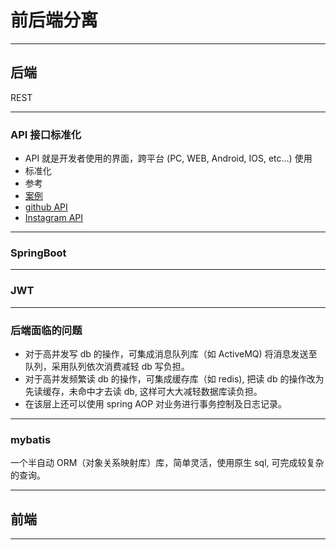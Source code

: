 # 前后端分离

----

## 后端

REST

----

### API 接口标准化

- API 就是开发者使用的界面，跨平台 (PC, WEB, Android, IOS, etc…) 使用
- 标准化
- 参考
 - [案例](https://segmentfault.com/a/1190000002690813)
 - [github API](https://developer.github.com/v3/)
 - [Instagram API](https://www.instagram.com/developer/endpoints/)

----

### SpringBoot

----

### JWT

----

### 后端面临的问题

- 对于高并发写 db 的操作，可集成消息队列库（如 ActiveMQ) 将消息发送至队列，采用队列依次消费减轻 db 写负担。
- 对于高并发频繁读 db 的操作，可集成缓存库（如 redis), 把读 db 的操作改为先读缓存，未命中才去读 db, 这样可大大减轻数据库读负担。
- 在该层上还可以使用 spring AOP 对业务进行事务控制及日志记录。

----

### mybatis

一个半自动 ORM（对象关系映射库）库，简单灵活，使用原生 sql, 可完成较复杂的查询。

----

## 前端

----



